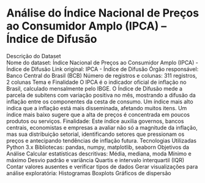 # Análise do Índice Nacional de Preços ao Consumidor Amplo (IPCA) – Índice de Difusão
Descrição do Dataset<br>
Nome do dataset: Índice Nacional de Preços ao Consumidor Amplo (IPCA) - Índice de Difusão
Link original: IPCA - Índice de Difusão
Órgão responsável: Banco Central do Brasil (BCB)
Número de registros e colunas: 311 registros, 2 colunas
Tema e Finalidade
O IPCA é o indicador oficial de inflação no Brasil, calculado mensalmente pelo IBGE. O Índice de Difusão mede a parcela de subitens com variação positiva no mês, mostrando a difusão da inflação entre os componentes da cesta de consumo.
Um índice mais alto indica que a inflação está mais disseminada, afetando muitos itens.
Um índice mais baixo sugere que a alta de preços é concentrada em poucos produtos ou serviços.
Finalidade:
Este índice auxilia governos, bancos centrais, economistas e empresas a avaliar não só a magnitude da inflação, mas sua distribuição setorial, identificando setores que pressionam os preços e antecipando tendências de inflação futura.
Tecnologias Utilizadas
Python 3.x
Bibliotecas: pandas, numpy, matplotlib, seaborn
Objetivos da Análise
Calcular estatísticas descritivas:
Média, mediana, moda
Mínimo e máximo
Desvio padrão e variância
Quartis e intervalo interquartil (IQR)
Contar valores ausentes e verificar tipos de dados
Gerar visualizações para análise exploratória:
Histogramas
Boxplots
Gráficos de dispersão
